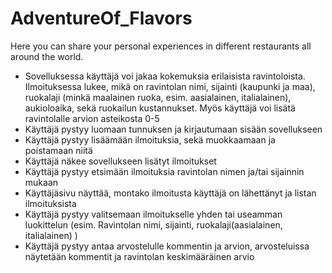 # AdventureOf_Flavors
Here you can share your personal experiences in different restaurants all around the world.
- Sovelluksessa käyttäjä voi jakaa kokemuksia erilaisista ravintoloista. Ilmoituksessa lukee, mikä on ravintolan nimi, sijainti (kaupunki ja maa), ruokalaji (minkä maalainen         ruoka, esim. aasialainen, italialainen), aukioloaika, sekä ruokailun kustannukset. Myös käyttäjä voi lisätä ravintolalle arvion asteikosta 0-5 
- Käyttäjä pystyy luomaan tunnuksen ja kirjautumaan sisään sovellukseen 
- Käyttäjä pystyy lisäämään ilmoituksia, sekä muokkaamaan ja poistamaan niitä
- Käyttäjä näkee sovellukseen lisätyt ilmoitukset
- Käyttäjä pystyy etsimään ilmoituksia ravintolan nimen ja/tai sijainnin mukaan
- Käyttäjäsivu näyttää, montako ilmoitusta käyttäjä on lähettänyt ja listan ilmoituksista
- Käyttäjä pystyy valitsemaan ilmoitukselle yhden tai useamman luokittelun (esim. Ravintolan nimi, sijainti, ruokalaji(aasialainen, italialainen) )
- Käyttäjä pystyy antaa arvostelulle kommentin ja arvion, arvosteluissa näytetään kommentit ja ravintolan keskimääräinen arvio
